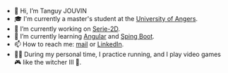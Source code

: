 - 👋 Hi, I’m Tanguy JOUVIN
- 🎓 I'm currently a master's student at the [University of Angers](https://bienvenue.univ-angers.fr/fr/index.html).
- 🔭 I’m currently working on [Serie-2D](https://github.com/tanguy-sudo/Serie-2D).
- 🌱 I’m currently learning [Angular](https://angular.io/start) and [Sping Boot](https://spring.io/projects/spring-boot).
- 📫 How to reach me: [mail](tanguy.jouvin@hotmail.com) or [LinkedIn](https://www.linkedin.com/in/tanguy-jouvin-c/).
- 🏃‍♂️ During my personal time, I practice running, and I play video games 🎮 like the witcher III 🐺.
